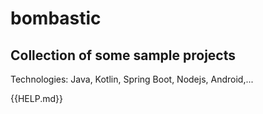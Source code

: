 # bombastic

## Collection of some sample projects

Technologies: Java, Kotlin, Spring Boot, Nodejs, Android,...

{{HELP.md}} 
